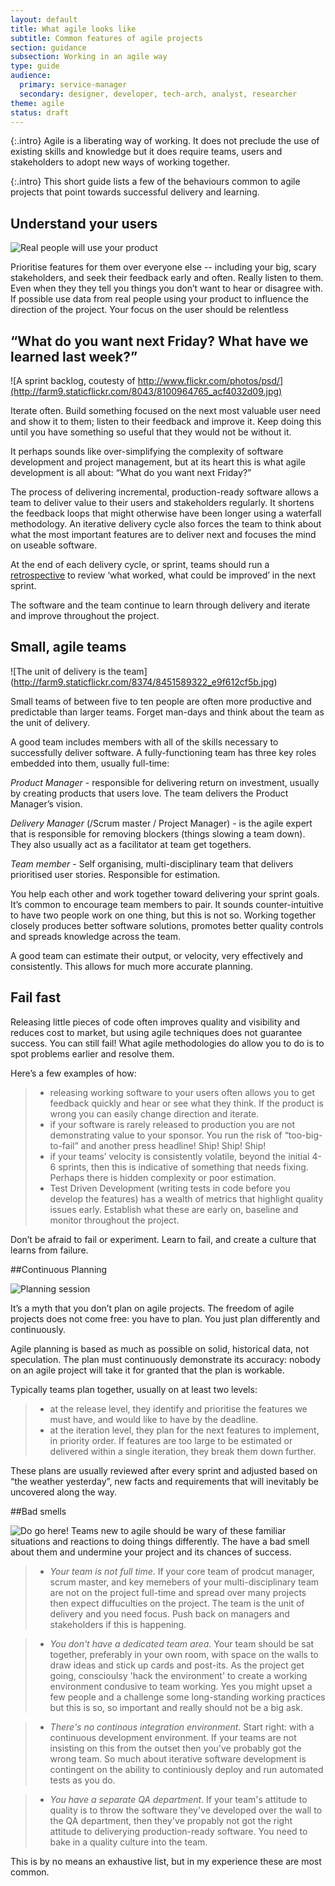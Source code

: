 ```yaml
---
layout: default
title: What agile looks like
subtitle: Common features of agile projects
section: guidance
subsection: Working in an agile way
type: guide
audience:
  primary: service-manager
  secondary: designer, developer, tech-arch, analyst, researcher
theme: agile
status: draft
---
```


{:.intro}
Agile is a liberating way of working.  It does not preclude the use of existing skills and knowledge but it does require teams, users and stakeholders to adopt new ways of working together.  

{:.intro}
This short guide lists a few of the behaviours common to agile projects that point towards successful delivery and learning. 

## Understand your users 


![Real people will use your product](http://farm8.staticflickr.com/7177/6987029385_410a1c8d26.jpg)


Prioritise features for them over everyone else -- including your big, scary stakeholders, and seek their feedback early and often.  Really listen to them.  Even when they they tell you things you don’t want to hear or disagree with.  If possible use data from real people using your product to influence the direction of the project. Your focus on the user should be relentless

## “What do you want next Friday? What have we learned last week?”


![A sprint backlog, coutesty of http://www.flickr.com/photos/psd/](http://farm9.staticflickr.com/8043/8100964765_acf4032d09.jpg)


Iterate often. Build something focused on the next most valuable user need and show it to them; listen to their feedback and improve it. Keep doing this until you have something so useful that they would not be without it. 

It perhaps sounds like over-simplifying the complexity of software development and project management, but at its heart this is what agile development is all about:  “What do you want next Friday?”

The process of delivering incremental, production-ready software allows a team to deliver value to their users and stakeholders regularly.  It shortens the feedback loops that might otherwise have been longer using a waterfall methodology.  An iterative delivery cycle also forces the team to think about what the most important features are to deliver next and focuses the mind on useable software.

At the end of each delivery cycle, or sprint, teams should run a [retrospective](/agile/runningretrospectives.html) to review ‘what worked, what could be improved’ in the next sprint.  

The software and the team continue to learn through delivery and iterate and improve throughout the project.

## Small, agile teams

![The unit of delivery is the team] (http://farm9.staticflickr.com/8374/8451589322_e9f612cf5b.jpg)

Small teams of between five to ten people are often more productive and predictable than larger teams. Forget man-days and think about the team as the unit of delivery.  

A good team includes members with all of the skills necessary to successfully deliver software. A fully-functioning team has three key roles embedded into them, usually full-time:

*Product Manager* - responsible for delivering return on investment, usually by creating products that users love.  The team delivers the Product Manager’s vision.

*Delivery Manager* (/Scrum master / Project Manager) - is the agile expert that is responsible for removing blockers (things slowing a team down).  They also usually act as a facilitator at team get togethers.

*Team member* - Self organising, multi-disciplinary team that delivers prioritised user stories. Responsible for estimation.

You help each other and work together toward delivering your sprint goals.  It’s common to encourage team members to pair. It sounds counter-intuitive to have two people work on one thing, but this is not so.  Working together closely produces better software solutions, promotes better quality controls and spreads knowledge across the team.

A good team can estimate their output, or velocity, very effectively and consistently.  This allows for much more accurate planning.

## Fail fast

Releasing little pieces of code often improves quality and visibility and reduces cost to market, but using agile techniques does not guarantee success. You can still fail!  What agile methodologies do allow you to do is to spot problems earlier and resolve them.  

Here’s a few examples of how:

>* releasing working software to your users often allows you to get feedback quickly and hear or see what they think.  If the product is wrong you can easily change direction and iterate.
>* if your software is rarely released to production you are not demonstrating value to your sponsor.  You run the risk of “too-big-to-fail” and another press headline!  Ship! Ship! Ship!
>* if your teams’ velocity is consistently volatile, beyond the initial 4-6 sprints, then this is indicative of something that needs fixing.  Perhaps there is hidden complexity or poor estimation.
>* Test Driven Development (writing tests in code before you develop the features) has a wealth of metrics that highlight quality issues early.  Establish what these are early on, baseline and monitor throughout the project.

Don’t be afraid to fail or experiment.  Learn to fail, and create a culture that learns from failure.

##Continuous Planning

![Planning session](http://farm9.staticflickr.com/8001/7113823877_80c4dfb613.jpg)

It’s a myth that you don’t plan on agile projects.  The freedom of agile projects does not come free: you have to plan.  You just plan differently and continuously.

Agile planning is based as much as possible on solid, historical data, not speculation. The plan must continuously demonstrate its accuracy: nobody on an agile project will take it for granted that the plan is workable.

Typically teams plan together, usually on at least two levels:

>* at the release level, they identify and prioritise the features we must have, and would like to have by the deadline.  
>* at the iteration level, they plan for the next features to implement, in priority order. If features are too large to be estimated or delivered within a single iteration, they break them down further.

These plans are usually reviewed after every sprint and adjusted based on “the weather yesterday”, new facts and requirements that will inevitably be uncovered along the way.

##Bad smells

![Do go here!](http://farm9.staticflickr.com/8424/7503675672_72ff8a1fa9.jpg)
Teams new to agile should be wary of these familiar situations and reactions to doing things differently.  The have a bad smell about them and undermine your project and its chances of success.

>* *Your team is not full time*.  If your core team of prodcut manager, scrum master, and key memebers of your multi-disciplinary team are not on the project full-time and spread over many projects then expect diffuculties on the project.  The team is the unit of delivery and you need focus.  Push back on managers and stakeholders if this is happening.

>* *You don't have a dedicated team area*. Your team should be sat together, preferably in your own room, with space on the walls to draw ideas and stick up cards and post-its.  As the project get going, conscioulsy 'hack the environment' to create a working environment condusive to team working.  Yes you might upset a few people and a challenge some long-standing working practices but this is so, so important and really should not be a big ask.

>* *There's no continous integration environment*. Start right: with a continuous development environment.  If your teams are not insisting on this from the outset then you've probably got the wrong team.  So much about iterative software development is contingent on the ability to continiously deploy and run automated tests as you do.

>* *You have a separate QA department*. If your team's attitude to quality is to throw the software they've developed over the wall to the QA department, then they've propably not got the right attitude to deliverying production-ready software.  You need to bake in a quality culture into the team.

This is by no means an exhaustive list, but in my experience these are most common.
